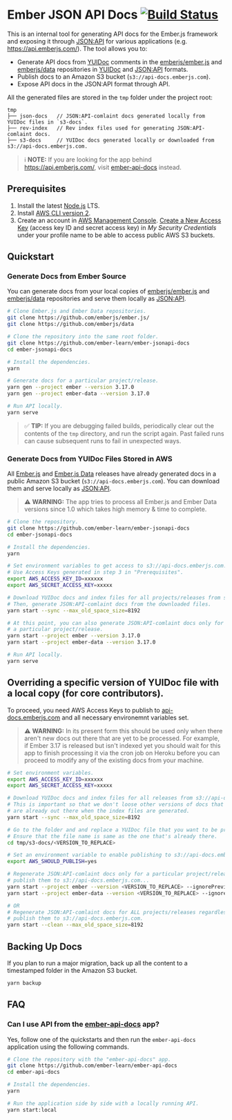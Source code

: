 # Ember JSON API Docs [![Build Status](https://travis-ci.org/ember-learn/ember-jsonapi-docs.svg?branch=master)](https://travis-ci.org/ember-learn/ember-jsonapi-docs)

This is an internal tool for generating API docs for the Ember.js framework and exposing it through [JSON:API](http://jsonapi.org/) for various applications (e.g. https://api.emberjs.com/). The tool allows you to:

- Generate API docs from [YUIDoc](http://yui.github.io/yuidoc/syntax/index.html) comments in the [emberjs/ember.js](https://github.com/emberjs/ember.js/) and [emberjs/data](https://github.com/emberjs/data) repositories in [YUIDoc](http://yui.github.io/yuidoc/) and [JSON:API](http://jsonapi.org/) formats.
- Publish docs to an Amazon S3 bucket (`s3://api-docs.emberjs.com`).
- Expose API docs in the JSON:API format through API.

All the generated files are stored in the `tmp` folder under the project root:

```
tmp
├── json-docs   // JSON:API-comlaint docs generated locally from YUIDoc files in `s3-docs`.
├── rev-index   // Rev index files used for generating JSON:API-comlaint docs.
├── s3-docs     // YUIDoc docs generated locally or downloaded from s3://api-docs.emberjs.com.
```

> ℹ️ **NOTE:** If you are looking for the app behind https://api.emberjs.com/, visit [ember-api-docs](https://github.com/ember-learn/ember-api-docs) instead.

## Prerequisites

1. Install the latest [Node.js](https://nodejs.org/) LTS.
2. Install [AWS CLI version 2](https://docs.aws.amazon.com/cli/latest/userguide/cli-chap-install.html).
3. Create an account in [AWS Management Console](https://console.aws.amazon.com). [Create a New Access Key](https://docs.aws.amazon.com/general/latest/gr/managing-aws-access-keys.html) (access key ID and secret access key) in *My Security Credentials* under your profile name to be able to access public AWS S3 buckets.

## Quickstart

### Generate Docs from Ember Source

You can generate docs from your local copies of [emberjs/ember.js](https://github.com/emberjs/ember.js/) and [emberjs/data](https://github.com/emberjs/data) repositories and serve them locally as [JSON:API](http://jsonapi.org/).

```bash
# Clone Ember.js and Ember Data repositories.
git clone https://github.com/emberjs/ember.js/
git clone https://github.com/emberjs/data

# Clone the repository into the same root folder.
git clone https://github.com/ember-learn/ember-jsonapi-docs
cd ember-jsonapi-docs

# Install the dependencies.
yarn

# Generate docs for a particular project/release.
yarn gen --project ember --version 3.17.0
yarn gen --project ember-data --version 3.17.0

# Run API locally.
yarn serve
```

> ✅ **TIP:** If you are debugging failed builds, periodically clear out the contents of the `tmp` directory, and run the script again. Past failed runs can cause subsequent runs to fail in unexpected ways.

### Generate Docs from YUIDoc Files Stored in AWS

All [Ember.js](https://github.com/emberjs/ember.js/) and [Ember.js Data](https://github.com/emberjs/data) releases have already generated docs in a public Amazon S3 bucket (`s3://api-docs.emberjs.com`). You can download them and serve locally as [JSON:API](http://jsonapi.org/).

> ⚠️ **WARNING:** The app tries to process all Ember.js and Ember Data versions since 1.0 which takes high memory & time to complete.

```bash
# Clone the repository.
git clone https://github.com/ember-learn/ember-jsonapi-docs
cd ember-jsonapi-docs

# Install the dependencies.
yarn

# Set environment variables to get access to s3://api-docs.emberjs.com.
# Use Access Keys generated in step 3 in "Prerequisites".
export AWS_ACCESS_KEY_ID=xxxxxx
export AWS_SECRET_ACCESS_KEY=xxxxx

# Download YUIDoc docs and index files for all projects/releases from s3://api-docs.emberjs.com.
# Then, generate JSON:API-comlaint docs from the downloaded files.
yarn start --sync --max_old_space_size=8192

# At this point, you can also generate JSON:API-comlaint docs only for 
# a particular project/release.
yarn start --project ember --version 3.17.0
yarn start --project ember-data --version 3.17.0

# Run API locally.
yarn serve
```

## Overriding a specific version of YUIDoc file with a local copy (for core contributors).

To proceed, you need AWS Access Keys to publish to [api-docs.emberjs.com](http://api-docs.emberjs.com/) and all necessary environemnt variables set.

> ⚠️ **WARNING:** In its present form this should be used only when there aren't new docs out there that are yet to be processed. For example, if Ember 3.17 is released but isn't indexed yet you should wait for this app to finish processing it via the cron job on Heroku before you can proceed to modify any of the existing docs from your machine.

```bash
# Set environment variables.
export AWS_ACCESS_KEY_ID=xxxxxx
export AWS_SECRET_ACCESS_KEY=xxxxx

# Download YUIDoc docs and index files for all releases from s3://api-docs.emberjs.com.
# This is important so that we don't loose other versions of docs that 
# are already out there when the index files are generated.
yarn start --sync --max_old_space_size=8192

# Go to the folder and and replace a YUIDoc file that you want to be processed.
# Ensure that the file name is same as the one that's already there.
cd tmp/s3-docs/<VERSION_TO_REPLACE>

# Set an environment variable to enable publishing to s3://api-docs.emberjs.com.
export AWS_SHOULD_PUBLISH=yes

# Regenerate JSON:API-comlaint docs only for a particular project/release and 
# publish them to s3://api-docs.emberjs.com...
yarn start --project ember --version <VERSION_TO_REPLACE> --ignorePreviouslyIndexedDoc
yarn start --project ember-data --version <VERSION_TO_REPLACE> --ignorePreviouslyIndexedDoc

# OR
# Regenerate JSON:API-comlaint docs for ALL projects/releases regardless of indexed version and 
# publish them to s3://api-docs.emberjs.com.
yarn start --clean --max_old_space_size=8192
```

## Backing Up Docs

If you plan to run a major migration, back up all the content to a timestamped folder in the Amazon S3 bucket.

```bash
yarn backup
```

## FAQ

### Can I use API from the [ember-api-docs](https://github.com/ember-learn/ember-api-docs) app?

Yes, follow one of the quickstarts and then run the `ember-api-docs` application using the following commands.

```bash
# Clone the repository with the "ember-api-docs" app.
git clone https://github.com/ember-learn/ember-api-docs
cd ember-api-docs

# Install the dependencies.
yarn

# Run the application side by side with a locally running API.
yarn start:local
```
